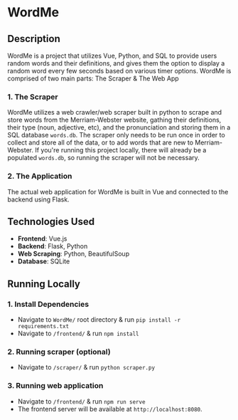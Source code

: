 # WordMe

## Description

WordMe is a project that utilizes Vue, Python, and SQL to provide users random words and their 
definitions, and gives them the option to display a random word every few seconds based on various 
timer options. WordMe is comprised of two main parts: The Scraper & The Web App

### 1. The Scraper

WordMe utilizes a web crawler/web scraper built in python to scrape and store words from the Merriam-Webster
website, gathing their definitions, their type (noun, adjective, etc), and the pronunciation and storing them in a SQL database 
`words.db`. The scraper only needs to be run once in order to collect and store all of the data, or to add words
that are new to Merriam-Webster. If you're running this project locally, there will already be a populated `words.db`, so running
the scraper will not be necessary.

### 2. The Application

The actual web application for WordMe is built in Vue and connected to the backend using Flask.

## Technologies Used

- **Frontend**: Vue.js
- **Backend**: Flask, Python
- **Web Scraping**: Python, BeautifulSoup
- **Database**: SQLite

## Running Locally

### 1. Install Dependencies

- Navigate to `WordMe/` root directory & run `pip install -r requirements.txt`
- Navigate to `/frontend/` & run `npm install`

### 2. Running scraper (optional)

- Navigate to `/scraper/` & run `python scraper.py`

### 3. Running web application

- Navigate to `/frontend/` & run `npm run serve`
- The frontend server will be available at `http://localhost:8080`.